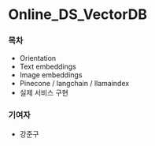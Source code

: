 # Online_DS_VectorDB

### 목차
- Orientation
- Text embeddings
- Image embeddings
- Pinecone / langchain / llamaindex
- 실제 서비스 구현

### 기여자
- 강준구
